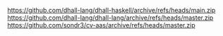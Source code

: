 https://github.com/dhall-lang/dhall-haskell/archive/refs/heads/main.zip
https://github.com/dhall-lang/dhall-lang/archive/refs/heads/master.zip
https://github.com/sondr3/cv-aas/archive/refs/heads/master.zip
